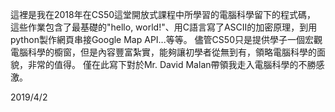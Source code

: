 這裡是我在2018年在CS50這堂開放式課程中所學習的電腦科學留下的程式碼，
這些作業包含了最基礎的"hello, world!"、用C語言寫了ASCII的加密原理，到用python製作網頁串接Google Map API...等等。
儘管CS50只是提供學子一個宏觀電腦科學的櫥窗，但是內容豐富紮實，能夠讓初學者從無到有，領略電腦科學的面貌，非常的值得。
僅在此寫下對於Mr. David Malan帶領我走入電腦科學的不勝感激。

2019/4/2
